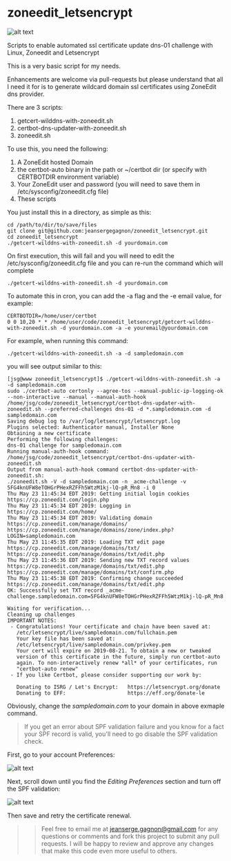 # zoneedit_letsencrypt

![alt text](https://raw.githubusercontent.com/jeansergegagnon/zoneedit_letsencrypt/master/images/automated-zoneedit-letsencrypt.JPG)

Scripts to enable automated ssl certificate update dns-01 challenge with Linux, Zoneedit and Letsencrypt

This is a very basic script for my needs.

Enhancements are welcome via pull-requests but please understand that all I need it for
is to generate wildcard domain ssl certificates using ZoneEdit dns provider.

There are 3 scripts:
1. getcert-wilddns-with-zoneedit.sh
2. certbot-dns-updater-with-zoneedit.sh
3. zoneedit.sh


To use this, you need the following:

1. A ZoneEdit hosted Domain
2. the certbot-auto binary in the path or ~/certbot dir (or specify with CERTBOTDIR environment variable)
3. Your ZoneEdit user and password (you will need to save them in /etc/sysconfig/zoneedit.cfg file)
4. These scripts


You just install this in a directory, as simple as this:

```
cd /path/to/dir/to/save/files
git clone git@github.com:jeansergegagnon/zoneedit_letsencrypt.git
cd zoneedit_letsencrypt
./getcert-wilddns-with-zoneedit.sh -d yourdomain.com
```

On first execution, this will fail and you will need to edit the /etc/sysconfig/zoneedit.cfg file
and you can re-run the command which will complete

```
./getcert-wilddns-with-zoneedit.sh -d yourdomain.com
```

To automate this in cron, you can add the -a flag and the -e email value, for example:

```
CERTBOTDIR=/home/user/certbot
0 0 10,20 * * /home/user/code/zoneedit_letsencrypt/getcert-wilddns-with-zoneedit.sh -d yourdomain.com -a -e youremail@yourdomain.com
```

For example, when running this command:

```
./getcert-wilddns-with-zoneedit.sh -a -d sampledomain.com
```

you will see output similar to this:

```
[jsg@www zoneedit_letsencrypt]$ ./getcert-wilddns-with-zoneedit.sh -a -d sampledomain.com
sudo ./certbot-auto certonly --agree-tos --manual-public-ip-logging-ok --non-interactive --manual --manual-auth-hook /home/jsg/code/zoneedit_letsencrypt/certbot-dns-updater-with-zoneedit.sh --preferred-challenges dns-01 -d *.sampledomain.com -d sampledomain.com
Saving debug log to /var/log/letsencrypt/letsencrypt.log
Plugins selected: Authenticator manual, Installer None
Obtaining a new certificate
Performing the following challenges:
dns-01 challenge for sampledomain.com
Running manual-auth-hook command: /home/jsg/code/zoneedit_letsencrypt/certbot-dns-updater-with-zoneedit.sh
Output from manual-auth-hook command certbot-dns-updater-with-zoneedit.sh:
./zoneedit.sh -V -d sampledomain.com -n _acme-challenge -v 5FG4knUFW8eTOHGrPHexRZFFh5WtzM1kj-lQ-pR_Mn8 -i 0
Thu May 23 11:45:34 EDT 2019: Getting initial login cookies
https://cp.zoneedit.com/login.php
Thu May 23 11:45:34 EDT 2019: Logging in
https://cp.zoneedit.com/home/
Thu May 23 11:45:34 EDT 2019: Validating domain
https://cp.zoneedit.com/manage/domains/
https://cp.zoneedit.com/manage/domains/zone/index.php?LOGIN=sampledomain.com
Thu May 23 11:45:35 EDT 2019: Loading TXT edit page
https://cp.zoneedit.com/manage/domains/txt/
https://cp.zoneedit.com/manage/domains/txt/edit.php
Thu May 23 11:45:36 EDT 2019: Sending new TXT record values
https://cp.zoneedit.com/manage/domains/txt/edit.php
https://cp.zoneedit.com/manage/domains/txt/confirm.php
Thu May 23 11:45:38 EDT 2019: Confirming change succeeded
https://cp.zoneedit.com/manage/domains/txt/edit.php
OK: Successfully set TXT record _acme-challenge.sampledomain.com=5FG4knUFW8eTOHGrPHexRZFFh5WtzM1kj-lQ-pR_Mn8

Waiting for verification...
Cleaning up challenges
IMPORTANT NOTES:
 - Congratulations! Your certificate and chain have been saved at:
   /etc/letsencrypt/live/sampledomain.com/fullchain.pem
   Your key file has been saved at:
   /etc/letsencrypt/live/sampledomain.com/privkey.pem
   Your cert will expire on 2019-08-21. To obtain a new or tweaked
   version of this certificate in the future, simply run certbot-auto
   again. To non-interactively renew *all* of your certificates, run
   "certbot-auto renew"
 - If you like Certbot, please consider supporting our work by:

   Donating to ISRG / Let's Encrypt:   https://letsencrypt.org/donate
   Donating to EFF:                    https://eff.org/donate-le
```

Obviously, change the *sampledomain.com* to your domain in above exmaple command.


> If you get an error about SPF validation failure and you know for a fact your SPF record is valid,
you'll need to go disable the SPF validation check.

First, go to your account Preferences:

![alt text](https://raw.githubusercontent.com/jeansergegagnon/zoneedit_letsencrypt/master/images/usermenu.JPG)

Next, scroll down until you find the *Editing Preferences* section and turn off the SPF validation:

![alt text](https://raw.githubusercontent.com/jeansergegagnon/zoneedit_letsencrypt/master/images/disableSPFcheck.JPG)

Then save and retry the certificate renewal.

>> Feel free to email me at jeanserge.gagnon@gmail.com for any questions or comments and fork this project to submit any pull requests. I will be happy to review and approve any changes that make this code even more useful to others.


